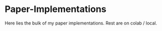 # Paper-Implementations

Here lies the bulk of my paper implementations.
Rest are on colab / local.

